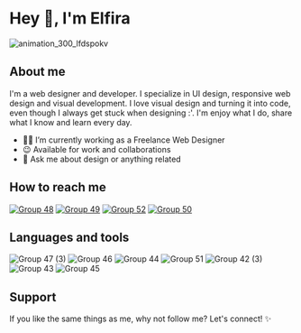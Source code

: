 # Hey 👋, I'm Elfira

![animation_300_lfdspokv](https://user-images.githubusercontent.com/91236883/226098780-90390f59-ba5a-407c-8a1d-9c10a22c73b0.gif)

## About me
I'm a web designer and developer. I specialize in UI design, responsive web design and visual development. I love visual design and turning it into code, even though I always get stuck when designing :'. I'm enjoy what I do, share what I know and learn every day.

- 🐱‍💻 I’m currently working as a Freelance Web Designer
- 😉 Available for work and collaborations
- 💬 Ask me about design or anything related

## How to reach me
<a href="https://dribbble.com/ilmaelfiraa">![Group 48](https://user-images.githubusercontent.com/91236883/226100582-68d30feb-a199-47ad-94ac-d644d056ceb4.svg)</a>
<a href="https://www.linkedin.com/in/ilmaelfiraa/">![Group 49](https://user-images.githubusercontent.com/91236883/226100702-9756896b-e358-4db4-b145-30fee97b31bb.svg)</a>
<a href="https://www.instagram.com/ilmaelfiraa.ui/">![Group 52](https://user-images.githubusercontent.com/91236883/226110474-6854bb95-e698-4536-9d96-5d594abb9e44.svg)</a>
<a href="https://www.youtube.com/@ilmaelfiraa">![Group 50](https://user-images.githubusercontent.com/91236883/226100832-ef5c55e0-492f-46a0-a31a-d34e07ceb9c8.svg)</a>

## Languages and tools
![Group 47 (3)](https://user-images.githubusercontent.com/91236883/226100455-88c79844-aca9-4ba7-a5cc-80717f9dd514.svg)
![Group 46](https://user-images.githubusercontent.com/91236883/226100197-50f618c0-276d-40c4-9205-5e6034500d07.svg)
![Group 44](https://user-images.githubusercontent.com/91236883/226099967-aeda7007-24ab-40c0-88ff-9bf7959af4a0.svg)
![Group 51](https://user-images.githubusercontent.com/91236883/226110143-f7a3ec0a-cef4-499a-b2e7-f77475b32bc6.svg)
![Group 42 (3)](https://user-images.githubusercontent.com/91236883/226099820-36a28075-4baf-4b73-a239-639b08537406.svg)
![Group 43](https://user-images.githubusercontent.com/91236883/226099901-183cf91e-c61a-4fde-957b-4ff0153f4a61.svg)
![Group 45](https://user-images.githubusercontent.com/91236883/226100099-42c37802-d7eb-4add-a41a-76f39fb02de7.svg)

## Support
If you like the same things as me, why not follow me? Let's connect! ✨
